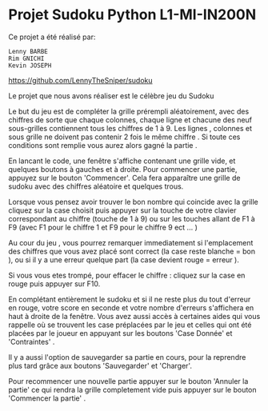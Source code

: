# Projet Sudoku Python L1-MI-IN200N

Ce projet a été réalisé par:

    Lenny BARBE
    Rim GNICHI
    Kevin JOSEPH

https://github.com/LennyTheSniper/sudoku


Le projet que nous avons réaliser est le célèbre jeu du Sudoku 


Le but du jeu est de compléter la grille prérempli aléatoirement, avec des chiffres de sorte que chaque colonnes, chaque ligne et chacune des neuf sous-grilles contiennent tous les chiffres de 1 à 9. Les lignes , colonnes et sous grille ne doivent pas contenir 2 fois le même chiffre . Si toute ces conditions sont remplie vous aurez alors gagné la partie .


En lancant le code, une fenêtre s'affiche contenant une grille vide, et quelques boutons à gauches et à droite.
Pour commencer une partie, appuyez sur le bouton 'Commencer'. Cela fera apparaître une grille de sudoku avec des chiffres aléatoire et quelques trous.

Lorsque vous pensez avoir trouver le bon nombre qui coincide avec la grille cliquez sur la case choisit puis appuyer sur la touche de votre clavier correspondant au chiffre (touche de 1 à 9) ou sur les touches allant de F1 à F9 (avec F1 pour le chiffre 1 et F9 pour le chiffre 9 ect ... )

Au cour du jeu , vous pourrez remarquer immediatement si l'emplacement des chiffres que vous avez placé sont correct (la case reste blanche = bon ), ou si il y a une erreur quelque part (la case devient rouge = erreur ).

Si vous vous etes trompé, pour effacer le chiffre : cliquez sur la case en rouge puis appuyer sur F10.

En complétant entièrement le sudoku et si il ne reste plus du tout d'erreur en rouge, votre score en seconde et votre nombre d'erreurs s'affichera en haut à droite de la fenêtre.
Vous avez aussi accès à certaines aides qui vous rappelle où se trouvent les case préplacées par le jeu et celles qui ont été placées par le joueur en appuyant sur les boutons 'Case Donnée' et 'Contraintes' .

Il y a aussi l'option de sauvegarder sa partie en cours, pour la reprendre plus tard grâce aux boutons 'Sauvegarder' et 'Charger'.

Pour recommencer une nouvelle partie appuyer sur le bouton 'Annuler la partie' ce qui rendra la grille completement vide puis appuyer sur le bouton 'Commencer la partie' .



